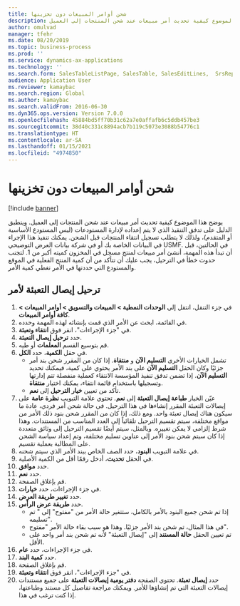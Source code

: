 ```yaml
---
title: شحن أوامر المبيعات دون تخزينها
description: يوضح هذا الموضوع كيفية تحديث أمر مبيعات عند شحن المنتجات إلى العميل.
author: omulvad
manager: tfehr
ms.date: 08/20/2019
ms.topic: business-process
ms.prod: ''
ms.service: dynamics-ax-applications
ms.technology: ''
ms.search.form: SalesTableListPage, SalesTable, SalesEditLines,  SrsReportViewerForm, SalesTableLineQuantity, CustPackingSlipJournal
audience: Application User
ms.reviewer: kamaybac
ms.search.region: Global
ms.author: kamaybac
ms.search.validFrom: 2016-06-30
ms.dyn365.ops.version: Version 7.0.0
ms.openlocfilehash: 45884bd5ff70b31c62a7e0affafb6c5ddb457be3
ms.sourcegitcommit: 38d40c331c8894acb7b119c5073e3088b54776c1
ms.translationtype: HT
ms.contentlocale: ar-SA
ms.lasthandoff: 01/15/2021
ms.locfileid: "4974850"
---
```

# <a name="ship-sales-orders-without-warehousing"></a>شحن أوامر المبيعات دون تخزينها

[!include [banner](../../includes/banner.md)]

يوضح هذا الموضوع كيفية تحديث أمر مبيعات عند شحن المنتجات إلى العميل. وينطبق الدليل على تدفق التنفيذ الذي لا يتم إعداده لإدارة المستودعات (ليس المستودع الأساسية أو المتقدم)، ولذلك لا يتطلب تسجيل انتقاء المنتجات قبل الشحن. يمكنك تنفيذ هذا الإجراء في البيانات الخاصة بك أو في شركة بيانات العرض التوضيحي USMF. في الحالتين، قبل أن تبدأ هذه المهمة، أنشئ أمر مبيعات لمنتج مسجل في المخزون كميته أكبر من 1. لتجنب حدوث خطأ في الترحيل، يجب عليك أن تتأكد من أن كمية المنتج الفعلية في الموقع والمستودع التي حددتها في الأمر تغطي كمية الأمر.

## <a name="post-packing-slip-for-an-order"></a>ترحيل إيصال التعبئة لأمر
1. في جزء التنقل، انتقل إلى **الوحدات النمطية > المبيعات والتسويق > أوامر المبيعات > كافة أوامر المبيعات**.
2. في القائمة، ابحث عن الأمر الذي قمت بإنشائه لهذه المهمة وحدده.
3. في "جزء الإجراءات"، انقر فوق **انتقاء وتعبئة**.
4. حدد **ترحيل إيصال التعبئة‬**.
5. قم بتوسيع القسم **المعلمات** أو طيه.
6. في حقل **الكمية**، حدد **الكل**.
    - تشمل الخيارات الأخرى **التسليم الآن** و **منتقاة**. إذا كان من المقرر شحن بند أمر جزئيًا وكان الحقل **التسليم الآن** على بند الأمر يحتوي على كمية، فيمكنك تحديد **التسليم الآن**. إذا تضمن تدفق تنفيذ المؤسسة الانتقاء كعملية منفصلة تتم إدارتها وتسجيلها باستخدام قائمة انتقاء، يمكنك اختيار **منتقاة**.  
    - تأكد من تعيين **خيار الترحيل** إلى **نعم**.  
7. عيّن الخيار **طباعة إيصال التعبئة** إلى **نعم**. تحتوي علامة التبويب **نظرة عامة** على إيصالات التعبئة المقرر إنشاءها في هذا الترحيل. في حالة شحن أمر فردي، عادة ما سيكون هناك إيصال تعبئة واحد. ومع ذلك، إذا كان من المقرر شحن بنود ذلك الأمر من مواقع مختلفة، سيتم تقسيم الترحيل تلقائياً إلى العدد المناسب من المستندات. وهذا شرط إلزامي لا يمكن تغييره. وبالمثل، سيتم أيضًا تقسيم الترحيل إلى وثائق متعددة إذا كان سيتم شحن بنود الأمر إلى عناوين تسليم مختلفة، وتم إعداد سياسة الشحن على المطالبة بعملية تقسيم.  
8. في علامة التبويب **البنود**، حدد الصف الخاص ببند الأمر الذي سيتم شحنه.
9. في الحقل **تحديث**، أدخل رقمًا أقل من الكمية الأصلية.
10. حدد **موافق**.
11. حدد **نعم**.
12. قم بإغلاق الصفحة.
13. في جزء الإجراءات، حدد **خيارات**.
14. حدد **تغيير طريقة العرض**.
15. حدد **طريقة عرض الرأس**.
    - إذا تم شحن جميع البنود بالأمر بالكامل، ستتغير حالة الأمر من "مفتوح" إلى " تم تسليمه".  
    - في هذا المثال، تم شحن بند الأمر جزئيًا. وهذا هو سبب بقاء حالة الأمر "مفتوح".     
    - تم تعيين الحقل **حالة المستند** إلى "إيصال التعبئة" لأنه تم شحن بند أمر واحد على الأقل.  
16. في جزء الإجراءات، حدد **عام**.
17. حدد **كمية البند**.
18. قم بإغلاق الصفحة.
19. في "جزء الإجراءات"، انقر فوق **انتقاء وتعبئة**.
20. حدد **إيصال تعبئة**. تحتوي الصفحة **دفتر يومية إيصالات التعبئة** على جميع مستندات إيصالات التعبئة التي تم إنشاؤها للأمر. ويمكنك مراجعة تفاصيل كل مستند وطباعتها، إذا كنت ترغب في هذا.  

